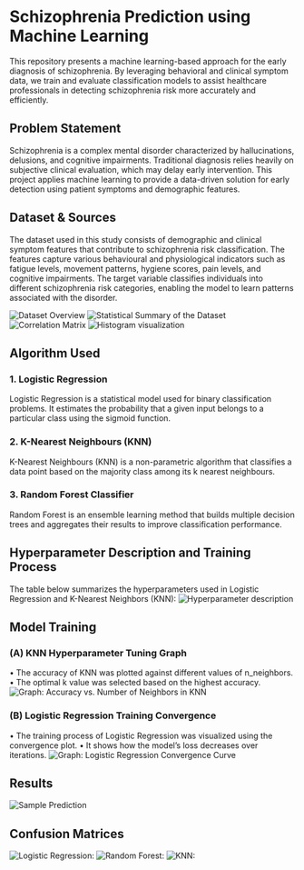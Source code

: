 # Schizophrenia Prediction using Machine Learning
This repository presents a machine learning-based approach for the early diagnosis of schizophrenia. By leveraging behavioral and clinical symptom data, we train and evaluate classification models to assist healthcare professionals in detecting schizophrenia risk more accurately and efficiently.
## Problem Statement
Schizophrenia is a complex mental disorder characterized by hallucinations, delusions, and cognitive impairments. Traditional diagnosis relies heavily on subjective clinical evaluation, which may delay early intervention. This project applies machine learning to provide a data-driven solution for early detection using patient symptoms and demographic features.

## Dataset & Sources
The dataset used in this study consists of demographic and clinical symptom features that contribute to schizophrenia risk classification. The features capture various behavioural and physiological indicators such as fatigue levels, movement patterns, hygiene scores, pain levels, and cognitive impairments. The target variable classifies individuals into different schizophrenia risk categories, enabling the model to learn patterns associated with the disorder.

![Dataset Overview](Images/Picture2.png)
![Statistical Summary of the Dataset](Images/Picture3.png)
![Correlation Matrix](Images/Picture4.png)
![Histogram visualization](Images/Picture5.png)

## Algorithm Used
### **1. Logistic Regression**
Logistic Regression is a statistical model used for binary classification problems. It estimates the probability that a given input belongs to a particular class using the sigmoid function.

### **2. K-Nearest Neighbours (KNN)**
K-Nearest Neighbours (KNN) is a non-parametric algorithm that classifies a data point based on the majority class among its k nearest neighbours.

### **3.	Random Forest Classifier**
Random Forest is an ensemble learning method that builds multiple decision trees and aggregates their results to improve classification performance.

## Hyperparameter Description and Training Process
The table below summarizes the hyperparameters used in Logistic Regression and K-Nearest Neighbors (KNN):
![Hyperparameter description](Images/Picture1.png)

## Model Training
### **(A) KNN Hyperparameter Tuning Graph**
•	The accuracy of KNN was plotted against different values of n_neighbors.
•	The optimal k value was selected based on the highest accuracy.
![Graph: Accuracy vs. Number of Neighbors in KNN](Images/Picture6.png)
### **(B) Logistic Regression Training Convergence**
•	The training process of Logistic Regression was visualized using the convergence plot.
•	It shows how the model’s loss decreases over iterations.
![Graph: Logistic Regression Convergence Curve](Images/Picture7.png)

## Results

![Sample Prediction](Images/Picture11.png)

## Confusion Matrices

![Logistic Regression:](Images/Picture8.png)
![Random Forest:](Images/Picture9.png)
![KNN:](Images/Picture10.png)

